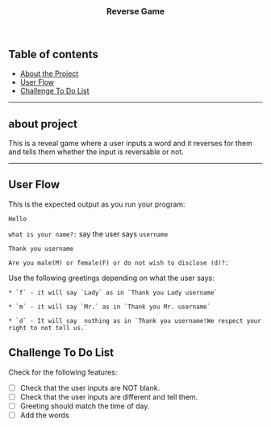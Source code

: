 <p align="center">
  <h3 align="center">Reverse Game</h3>

</p>

<br>

## Table of contents
- [About the Project](#about-project)
- [User Flow](#)
- [Challenge To Do List](#)


<hr>

## about project

This is a reveal game where a user inputs a word and it reverses for them and tells them whether the input is reversable or not.
<hr>

## User Flow

This is the expected output as you run your program:

`Hello`

`what is your name?:` say the user says `username`

`Thank you username`

`Are you male(M) or female(F) or do not wish to disclose (d)?:`

Use the following greetings depending on what the user says:

    * `f` - it will say `Lady` as in `Thank you Lady username`

    * `m` - it will say `Mr.` as in `Thank you Mr. username`

    * `d` - It will say  nothing as in `Thank you username!We respect your right to not tell us.`


## Challenge To Do List
Check for the following features:

- [ ] Check that the user inputs are NOT blank.
- [ ] Check that the user inputs are different and tell them.
- [ ] Greeting should match the time of day.
- [ ] Add the words
